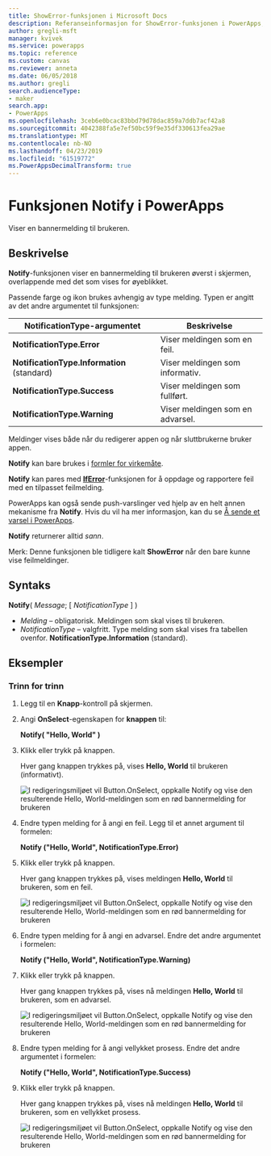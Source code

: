 ```yaml
---
title: ShowError-funksjonen i Microsoft Docs
description: Referanseinformasjon for ShowError-funksjonen i PowerApps, inkludert syntaks og eksempler
author: gregli-msft
manager: kvivek
ms.service: powerapps
ms.topic: reference
ms.custom: canvas
ms.reviewer: anneta
ms.date: 06/05/2018
ms.author: gregli
search.audienceType:
- maker
search.app:
- PowerApps
ms.openlocfilehash: 3ceb6e0bcac83bbd79d78dac859a7ddb7acf42a8
ms.sourcegitcommit: 4042388fa5e7ef50bc59f9e35df330613fea29ae
ms.translationtype: MT
ms.contentlocale: nb-NO
ms.lasthandoff: 04/23/2019
ms.locfileid: "61519772"
ms.PowerAppsDecimalTransform: true
---
```

# <a name="notify-function-in-powerapps"></a>Funksjonen Notify i PowerApps
Viser en bannermelding til brukeren.

## <a name="description"></a>Beskrivelse
**Notify**-funksjonen viser en bannermelding til brukeren øverst i skjermen, overlappende med det som vises for øyeblikket.  

Passende farge og ikon brukes avhengig av type melding.   Typen er angitt av det andre argumentet til funksjonen:

| NotificationType-argumentet | Beskrivelse |
| --- | --- |
| **NotificationType.Error** | Viser meldingen som en feil. |
| **NotificationType.Information** (standard) | Viser meldingen som informativ.  |
| **NotificationType.Success** | Viser meldingen som fullført. |
| **NotificationType.Warning** | Viser meldingen som en advarsel. |

Meldinger vises både når du redigerer appen og når sluttbrukerne bruker appen.

**Notify** kan bare brukes i [formler for virkemåte](../working-with-formulas-in-depth.md).

**Notify** kan pares med [**IfError**](function-iferror.md)-funksjonen for å oppdage og rapportere feil med en tilpasset feilmelding.

PowerApps kan også sende push-varslinger ved hjelp av en helt annen mekanisme fra **Notify**.  Hvis du vil ha mer informasjon, kan du se [Å sende et varsel i PowerApps](../add-notifications.md).

**Notify** returnerer alltid *sann*.

Merk: Denne funksjonen ble tidligere kalt **ShowError** når den bare kunne vise feilmeldinger.

## <a name="syntax"></a>Syntaks
**Notify**( *Message*; [ *NotificationType* ] )

* *Melding* – obligatorisk.  Meldingen som skal vises til brukeren.
* *NotificationType* – valgfritt.  Type melding som skal vises fra tabellen ovenfor.  **NotificationType.Information** (standard).  

## <a name="examples"></a>Eksempler

### <a name="step-by-step"></a>Trinn for trinn

1. Legg til en **Knapp**-kontroll på skjermen.

2. Angi **OnSelect**-egenskapen for **knappen** til:

    **Notify( "Hello, World" )**

3. Klikk eller trykk på knappen.  

    Hver gang knappen trykkes på, vises **Hello, World** til brukeren (informativt).

    ![I redigeringsmiljøet vil Button.OnSelect, oppkalle Notify og vise den resulterende Hello, World-meldingen som en rød bannermelding for brukeren](media/function-showerror/hello-world.png)

4. Endre typen melding for å angi en feil.  Legg til et annet argument til formelen:

    **Notify ("Hello, World", NotificationType.Error)**

5. Klikk eller trykk på knappen.

    Hver gang knappen trykkes på, vises meldingen **Hello, World** til brukeren, som en feil.

    ![I redigeringsmiljøet vil Button.OnSelect, oppkalle Notify og vise den resulterende Hello, World-meldingen som en rød bannermelding for brukeren](media/function-showerror/hello-world-error.png)

4. Endre typen melding for å angi en advarsel.  Endre det andre argumentet i formelen:

    **Notify ("Hello, World", NotificationType.Warning)**

5. Klikk eller trykk på knappen.

    Hver gang knappen trykkes på, vises nå meldingen **Hello, World** til brukeren, som en advarsel.

    ![I redigeringsmiljøet vil Button.OnSelect, oppkalle Notify og vise den resulterende Hello, World-meldingen som en rød bannermelding for brukeren](media/function-showerror/hello-world-warning.png)

4. Endre typen melding for å angi vellykket prosess.  Endre det andre argumentet i formelen:

    **Notify ("Hello, World", NotificationType.Success)**

5. Klikk eller trykk på knappen.

    Hver gang knappen trykkes på, vises nå meldingen **Hello, World** til brukeren, som en vellykket prosess.

    ![I redigeringsmiljøet vil Button.OnSelect, oppkalle Notify og vise den resulterende Hello, World-meldingen som en rød bannermelding for brukeren](media/function-showerror/hello-world-success.png)
